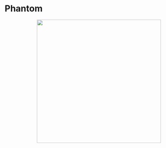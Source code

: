 # Phantom

<img align="right" width="400" height="400" src="https://github.com/LucasLBB/Phantom/blob/master/public/phantom.wmv">

